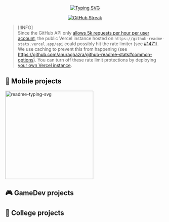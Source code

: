 <p align="center">
    <a href="https://git.io/typing-svg"><img src="https://readme-typing-svg.demolab.com?font=Fira+Code&pause=1000&random=false&width=435&lines=Hello!!!" alt="Typing SVG" /></a>
</p>


<p align="center">
    <a href="https://git.io/streak-stats"><img src="https://streak-stats.demolab.com?user=EventGamer67&theme=transparent&hide_border=true" alt="GitHub Streak" /></a>
</p>

<!-- Social icons section -->
<!-- <p align="center">
    <a href="https://www.youtube.com/c/DevProTips"><img width="32px" alt="Telegram" title="Telegram" src="https://static.vecteezy.com/system/resources/previews/023/986/679/original/telegram-logo-telegram-logo-transparent-telegram-icon-transparent-free-free-png.png"/></a>
</p> -->

> [!INFO]\
> Since the GitHub API only [allows 5k requests per hour per user account](https://docs.github.com/en/graphql/overview/resource-limitations), the public Vercel instance hosted on `https://github-readme-stats.vercel.app/api` could possibly hit the rate limiter (see [#1471](https://github.com/anuraghazra/github-readme-stats/issues/1471)). We use caching to prevent this from happening (see https://github.com/anuraghazra/github-readme-stats#common-options). You can turn off these rate limit protections by deploying [your own Vercel instance](#disable-rate-limit-protections).



<h2>📱 Mobile projects</h2>

<p align="left">
      <a href="https://github.com/EventGamer67/Flutter-Learning"><img width="278" src="https://denvercoder1-github-readme-stats.vercel.app/api/pin/?username=EventGamer67&repo=Flutter-Learning&theme=prussian&hide_border=true&show_icons=true" alt="readme-typing-svg"></a>
</p>

<h2>🎮 GameDev projects</h2>

<h2>📖 College projects</h2>

<!-- [![Top Langs](https://github-readme-stats.vercel.app/api/top-langs/?username=EventGamer67&layout=compact&theme=prussian&hide=html,cmake,c-plus-plus&hide_border=true)](https://github.com/anuraghazra/github-readme-stats) -->